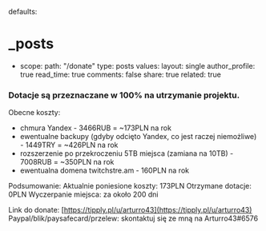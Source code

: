 defaults:
  # _posts
  - scope:
      path: "/donate"
      type: posts
    values:
      layout: single
      author_profile: true
      read_time: true
      comments: false
      share: true
      related: true

### Dotacje są przeznaczane w 100% na utrzymanie projektu.

Obecne koszty:

- chmura Yandex - 3466RUB = ~173PLN na rok
- ewentualne backupy (gdyby odcięto Yandex, co jest raczej niemożliwe) - 1449TRY = ~426PLN na rok
- rozszerzenie po przekroczeniu 5TB miejsca (zamiana na 10TB) - 7008RUB = ~350PLN na rok
- ewentualna domena twitchstre.am - 160PLN na rok

Podsumowanie:
Aktualnie poniesione koszty: 173PLN
Otrzymane dotacje: 0PLN
Wyczerpanie miejsca: za około 200 dni

Link do donate: [https://tipply.pl/u/arturro43](https://tipply.pl/u/arturro43)
Paypal/blik/paysafecard/przelew: skontaktuj się ze mną na Arturro43#6576